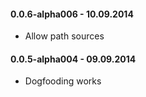 #### 0.0.6-alpha006 - 10.09.2014
* Allow path sources

#### 0.0.5-alpha004 - 09.09.2014
* Dogfooding works